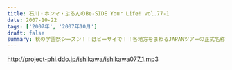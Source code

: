 ```yaml
---
title: 石川・ホンマ・ぶるんのBe-SIDE Your Life! vol.77-1
date: 2007-10-22
tags: ['2007年', '2007年10月']
draft: false
summary: 秋の学園祭シーズン！！はビーサイで！！各地方をまわるJAPANツアーの正式名称が決定致しました。冒頭で衝撃のネーミングが発表されているので聞き逃せないぞ！まずは東海地方のリスナーよ！ざわついちゃってね！NAMAE
---
```


http://project-phi.ddo.jp/ishikawa/ishikawa077_1.mp3
